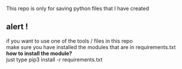 This repo is only for saving python files that I have created<br>
<h2><b>alert !</b></h2>
if you want to use one of the tools / files in this repo<br>make sure you have installed the modules that are in requirements.txt<br>
<b>how to install the module?</b><br>
just type pip3 install -r requirements.txt
